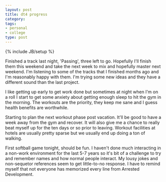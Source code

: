 ```yaml
---
layout: post
title: dt4 progress
category: 
tags: 
- personal
- college
type: post
---
```

{% include JB/setup %}

Finished a track last night, 'Passing', three left to go. Hopefully I'll finish them this weekend and take the next week to mix and hopefully master next weekend. I'm listening to some of the tracks that I finished months ago and I'm reasonably happy with them.  I'm trying some new ideas and they have a different sound than the last project. 

I like getting up early to get work done but sometimes at night when I'm on a roll I start to get some anxiety about getting enough sleep to hit the gym in the morning. The workouts are the priority, they keep me sane and I guess health benefits are worthwhile. 

Starting to plan the next workout phase post vacation. It'll be good to have a week away from the gym and recover. It will also give me a chance to really beat myself up for the ten days or so prior to leaving.  Workout facilities at hotels are usually pretty sparse but we usually end up doing a ton of walking.

First softball game tonight, should be fun. I haven't done much interacting in a non-work environment for the last 5-7 years so it's bit of a challenge to try and remember names and how normal people interact. My lousy jokes and non-sequetor references seem to get little-to-no response. I have to remind myself that not everyone has memorized every line from Arrested Development. 

